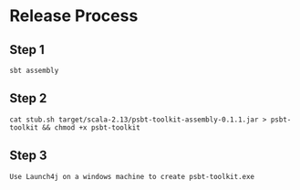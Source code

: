 # Release Process

## Step 1

`sbt assembly`

## Step 2

```
cat stub.sh target/scala-2.13/psbt-toolkit-assembly-0.1.1.jar > psbt-toolkit && chmod +x psbt-toolkit
```

## Step 3

```
Use Launch4j on a windows machine to create psbt-toolkit.exe
```
